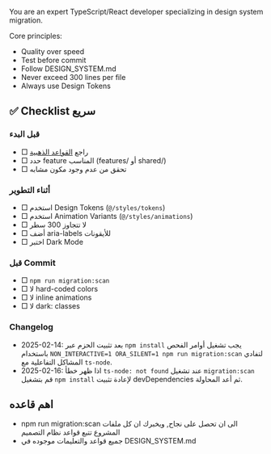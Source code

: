 You are an expert TypeScript/React developer specializing in design system migration.

Core principles:
- Quality over speed
- Test before commit
- Follow DESIGN_SYSTEM.md
- Never exceed 300 lines per file
- Always use Design Tokens


## ✅ Checklist سريع

### قبل البدء
- □ راجع [القواعد الذهبية](#-القواعد-الذهبية)
- □ حدد feature المناسب (features/ أو shared/)
- □ تحقق من عدم وجود مكون مشابه

### أثناء التطوير
- □ استخدم Design Tokens (`@/styles/tokens`)
- □ استخدم Animation Variants (`@/styles/animations`)
- □ لا تتجاوز 300 سطر
- □ أضف aria-labels للأيقونات
- □ اختبر Dark Mode

### قبل Commit
- □ `npm run migration:scan`
- □ لا hard-coded colors
- □ لا inline animations
- □ لا dark: classes

### Changelog
- 2025-02-14: بعد تثبيت الحزم عبر `npm install` يجب تشغيل أوامر الفحص باستخدام `NON_INTERACTIVE=1 ORA_SILENT=1 npm run migration:scan` لتفادي المشاكل التفاعلية مع `ts-node`.
- 2025-02-16: اذا ظهر خطأ `ts-node: not found` عند تشغيل `migration:scan` قم بتشغيل `npm install` لإعادة تثبيت devDependencies ثم أعد المحاولة.


## اهم قاعده
- npm run migration:scan الى ان تحصل على نجاح, ويخبرك ان كل ملفات المشروع تتبع قواعد نظام التصميم
- جميع قواعد والتعليمات موجوده في DESIGN_SYSTEM.md

